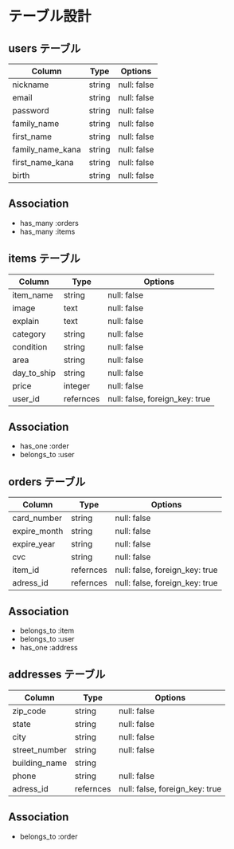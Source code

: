 # テーブル設計

## users テーブル

| Column            | Type   | Options     |
| ----------------- | ------ | ----------- |
| nickname          | string | null: false |
| email             | string | null: false |
| password          | string | null: false |
| family_name       | string | null: false |
| first_name        | string | null: false |
| family_name_kana  | string | null: false |
| first_name_kana   | string | null: false |
| birth             | string | null: false |

## Association

- has_many :orders
- has_many :items


## items テーブル

| Column            | Type     | Options                         |
| ----------------- | -------- | ------------------------------- |
| item_name         | string   | null: false                     |
| image             | text     | null: false                     |
| explain           | text     | null: false                     |
| category          | string   | null: false                     |
| condition         | string   | null: false                     |
| area              | string   | null: false                     |
| day_to_ship       | string   | null: false                     |
| price             | integer  | null: false                     |
| user_id           | refernces| null: false, foreign_key: true  |

## Association

- has_one :order
- belongs_to :user


## orders テーブル

| Column            | Type     | Options                         |
| ----------------- | -------- | ------------------------------- |
| card_number       | string   | null: false                     |
| expire_month      | string   | null: false                     |
| expire_year       | string   | null: false                     |
| cvc               | string   | null: false                     |
| item_id           | refernces| null: false, foreign_key: true  |
| adress_id         | refernces| null: false, foreign_key: true  |

## Association

- belongs_to :item
- belongs_to :user
- has_one :address


## addresses テーブル

| Column            | Type     | Options                         |
| ----------------- | -------- | ------------------------------- |
| zip_code          | string   | null: false                     |
| state             | string   | null: false                     |
| city              | string   | null: false                     |
| street_number     | string   | null: false                     |
| building_name     | string   |                       　　　　　　|
| phone             | string   | null: false                     |
| adress_id         | refernces| null: false, foreign_key: true  |

## Association

- belongs_to :order

